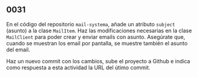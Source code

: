 ## 0031

En el código del repositorio `mail-systema`, añade un atributo `subject` (asunto) a la clase `MailItem`. Haz las modificaciones necesarias en la clase `MailClient` para poder crear y enviar emails con asunto. Asegúrate que, cuando se muestran los email por pantalla, se muestre también el asunto del email.

Haz un nuevo commit con los cambios, sube el proyecto a Github e indica como respuesta a esta actividad la URL del útimo commit.
